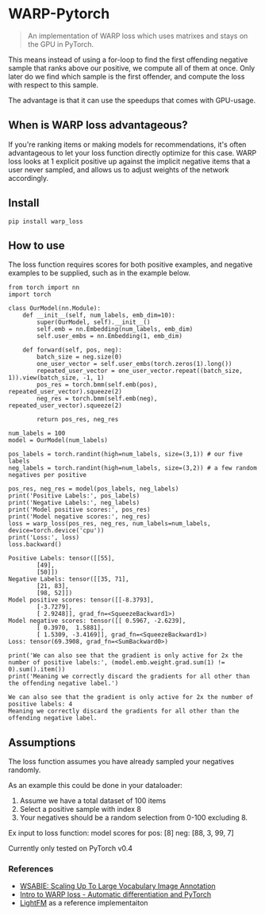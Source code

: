 <!--

#################################################
### THIS FILE WAS AUTOGENERATED! DO NOT EDIT! ###
#################################################
# file to edit: index.ipynb
# command to build the docs after a change: nbdev_build_docs

-->

# WARP-Pytorch

> An implementation of WARP loss which uses matrixes and stays on the GPU in PyTorch.


This means instead of using a for-loop to find the first offending negative sample that ranks above our positive,
we compute all of them at once. Only later do we find which sample is the first offender, and compute the loss with
respect to this sample.

The advantage is that it can use the speedups that comes with GPU-usage. 

## When is WARP loss advantageous?
If you're ranking items or making models for recommendations, it's often advantageous to let your loss function directly
optimize for this case. WARP loss looks at 1 explicit positive up against the implicit negative items that a user never sampled,
and allows us to adjust weights of the network accordingly.


## Install

`pip install warp_loss`

## How to use

The loss function requires scores for both positive examples, and negative examples to be supplied, such as in the example below.
<div class="codecell" markdown="1">
<div class="input_area" markdown="1">

```
from torch import nn
import torch

class OurModel(nn.Module):
    def __init__(self, num_labels, emb_dim=10):
        super(OurModel, self).__init__()
        self.emb = nn.Embedding(num_labels, emb_dim)
        self.user_embs = nn.Embedding(1, emb_dim)

    def forward(self, pos, neg):
        batch_size = neg.size(0)
        one_user_vector = self.user_embs(torch.zeros(1).long())
        repeated_user_vector = one_user_vector.repeat((batch_size, 1)).view(batch_size, -1, 1)
        pos_res = torch.bmm(self.emb(pos), repeated_user_vector).squeeze(2)
        neg_res = torch.bmm(self.emb(neg), repeated_user_vector).squeeze(2)

        return pos_res, neg_res
        
num_labels = 100
model = OurModel(num_labels)
```

</div>

</div>
<div class="codecell" markdown="1">
<div class="input_area" markdown="1">

```
pos_labels = torch.randint(high=num_labels, size=(3,1)) # our five labels
neg_labels = torch.randint(high=num_labels, size=(3,2)) # a few random negatives per positive

pos_res, neg_res = model(pos_labels, neg_labels)
print('Positive Labels:', pos_labels)
print('Negative Labels:', neg_labels)
print('Model positive scores:', pos_res)
print('Model negative scores:', neg_res)
loss = warp_loss(pos_res, neg_res, num_labels=num_labels, device=torch.device('cpu'))
print('Loss:', loss)
loss.backward()
```

</div>
<div class="output_area" markdown="1">

    Positive Labels: tensor([[55],
            [49],
            [50]])
    Negative Labels: tensor([[35, 71],
            [21, 83],
            [98, 52]])
    Model positive scores: tensor([[-8.3793],
            [-3.7279],
            [ 2.9248]], grad_fn=<SqueezeBackward1>)
    Model negative scores: tensor([[ 0.5967, -2.6239],
            [ 0.3970,  1.5881],
            [ 1.5309, -3.4169]], grad_fn=<SqueezeBackward1>)
    Loss: tensor(69.3908, grad_fn=<SumBackward0>)


</div>

</div>
<div class="codecell" markdown="1">
<div class="input_area" markdown="1">

```
print('We can also see that the gradient is only active for 2x the number of positive labels:', (model.emb.weight.grad.sum(1) != 0).sum().item())
print('Meaning we correctly discard the gradients for all other than the offending negative label.')
```

</div>
<div class="output_area" markdown="1">

    We can also see that the gradient is only active for 2x the number of positive labels: 4
    Meaning we correctly discard the gradients for all other than the offending negative label.


</div>

</div>

## Assumptions
The loss function assumes you have already sampled your negatives randomly.

As an example this could be done in your dataloader:

1. Assume we have a total dataset of 100 items
2. Select a positive sample with index 8
2. Your negatives should be a random selection from 0-100 excluding 8.

Ex input to loss function: model scores for pos: [8] neg: [88, 3, 99, 7]

Currently only tested on PyTorch v0.4

### References
* [WSABIE: Scaling Up To Large Vocabulary Image Annotation](https://static.googleusercontent.com/media/research.google.com/en//pubs/archive/37180.pdf)
* [Intro to WARP loss - Automatic differentiation and PyTorch](https://medium.com/@gabrieltseng/intro-to-warp-loss-automatic-differentiation-and-pytorch-b6aa5083187a)
* [LightFM](https://github.com/lyst/lightfm) as a reference implementaiton
